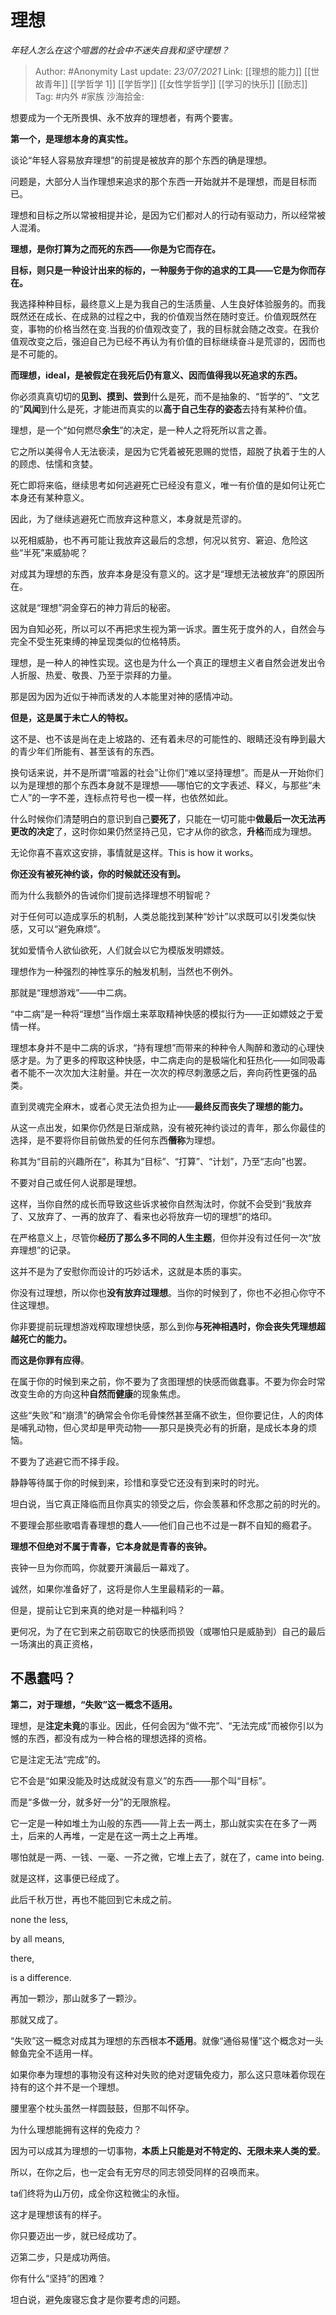 # 理想
*年轻人怎么在这个喧嚣的社会中不迷失自我和坚守理想？*

> Author: #Anonymity
> Last update: *23/07/2021*
> Link: [[理想的能力]] [[世故青年]] [[学哲学 1]] [[学哲学]] [[女性学哲学]] [[学习的快乐]] [[励志]]
> Tag: #内外 #家族
> 沙海拾金:

想要成为一个无所畏惧、永不放弃的理想者，有两个要害。

**第一个，是理想本身的真实性。**

谈论“年轻人容易放弃理想”的前提是被放弃的那个东西的确是理想。

问题是，大部分人当作理想来追求的那个东西一开始就并不是理想，而是目标而已。

理想和目标之所以常被相提并论，是因为它们都对人的行动有驱动力，所以经常被人混淆。

**理想，是你打算为之而死的东西——你是为它而存在。**

**目标，则只是一种设计出来的标的，一种服务于你的追求的工具——它是为你而存在。**

我选择种种目标，最终意义上是为我自己的生活质量、人生良好体验服务的。而我既然还在成长、在成熟的过程之中，我的价值观当然在随时变迁。价值观既然在变，事物的价格当然在变.当我的价值观改变了，我的目标就会随之改变。在我价值观改变之后，强迫自己为已经不再认为有价值的目标继续奋斗是荒谬的，因而也是不可能的。

**而理想，ideal，是被假定在我死后仍有意义、因而值得我以死追求的东西。**

你必须真真切切的**见到、摸到、尝到**什么是死，而不是抽象的、“哲学的”、“文艺的”**风闻**到什么是死，才能进而真实的以**高于自己生存的姿态**去持有某种价值。

理想，是一个“如何燃尽**余生**”的决定，是一种人之将死所以言之善。

它之所以美得令人无法亵渎，是因为它凭着被死恩赐的觉悟，超脱了执着于生的人的顾虑、怯懦和贪婪。

死亡即将来临，继续思考如何逃避死亡已经没有意义，唯一有价值的是如何让死亡本身还有某种意义。

因此，为了继续逃避死亡而放弃这种意义，本身就是荒谬的。

以死相威胁，也不再可能让我放弃这最后的念想，何况以贫穷、窘迫、危险这些“半死”来威胁呢？

对成其为理想的东西，放弃本身是没有意义的。这才是“理想无法被放弃”的原因所在。

这就是“理想”洞金穿石的神力背后的秘密。

因为自知必死，所以可以不再把求生视为第一诉求。置生死于度外的人，自然会与完全不受生死束缚的神呈现类似的位格特质。

理想，是一种人的神性实现。这也是为什么一个真正的理想主义者自然会迸发出令人折服、热爱、敬畏、乃至于崇拜的力量。

那是因为因为近似于神而诱发的人本能里对神的感情冲动。

**但是，这是属于未亡人的特权。**

这不是、也不该是尚在走上坡路的、还有着未尽的可能性的、眼睛还没有睁到最大的青少年们所能有、甚至该有的东西。

换句话来说，并不是所谓“喧嚣的社会”让你们“难以坚持理想”。而是从一开始你们以为是理想的那个东西本身就不是理想——哪怕它的文字表述、释义，与那些“未亡人”的一字不差，连标点符号也一模一样，也依然如此。

什么时候你们清楚明白的意识到自己**要死了**，只能在一切可能中**做最后一次无法再更改的决定**了，这时你如果仍然坚持己见，它才从你的欲念，**升格**而成为理想。

无论你喜不喜欢这安排，事情就是这样。This is how it works。

**你还没有被死神约谈，你的时候就还没有到。**

而为什么我额外的告诫你们提前选择理想不明智呢？

对于任何可以造成享乐的机制，人类总能找到某种“妙计”以求既可以引发类似快感，又可以“避免麻烦”。

犹如爱情令人欲仙欲死，人们就会以它为模版发明嫖妓。

理想作为一种强烈的神性享乐的触发机制，当然也不例外。

那就是“理想游戏”——中二病。

“中二病”是一种将“理想”当作烟土来萃取精神快感的模拟行为——正如嫖妓之于爱情一样。

理想本身并不是中二病的诉求，“持有理想”而带来的种种令人陶醉和激动的心理快感才是。为了更多的榨取这种快感，中二病走向的是极端化和狂热化——如同吸毒者不能不一次次加大注射量。并在一次次的榨尽刺激感之后，奔向药性更强的品类。

直到灵魂完全麻木，或者心灵无法负担为止——**最终反而丧失了理想的能力。**

从这一点出发，如果你仍然是日渐成熟，没有被死神约谈过的青年，那么你最佳的选择，是不要将你目前做热爱的任何东西**僭称**为理想。

称其为“目前的兴趣所在”，称其为“目标”、“打算”、“计划”，乃至“志向”也罢。

不要对自己或任何人说那是理想。

这样，当你自然的成长而导致这些诉求被你自然淘汰时，你就不会受到“我放弃了、又放弃了、一再的放弃了、看来也必将放弃一切的理想”的烙印。

在严格意义上，尽管你**经历了那么多不同的人生主题**，但你并没有过任何一次“放弃理想”的记录。

这并不是为了安慰你而设计的巧妙话术，这就是本质的事实。

你没有过理想，所以你也**没有放弃过理想**。当你的时候到了，你也不必担心你守不住这理想。

你非要提前玩理想游戏榨取理想快感，那么到你**与死神相遇时，你会丧失凭理想超越死亡的能力。**

**而这是你罪有应得**。

在属于你的时候到来之前，你不要为了贪图理想的快感而做蠢事。不要为你会时常改变生命的方向这种**自然而健康**的现象焦虑。

这些“失败”和“崩溃”的确常会令你毛骨悚然甚至痛不欲生，但你要记住，人的肉体是哺乳动物，但心灵却是甲壳动物——那只是换壳必有的折磨，是成长本身的烦恼。

不要为了逃避它而不择手段。

静静等待属于你的时候到来，珍惜和享受它还没有到来时的时光。

坦白说，当它真正降临而且你真实的领受之后，你会羡慕和怀念那之前的时光的。

不要理会那些歌唱青春理想的蠢人——他们自己也不过是一群不自知的瘾君子。

**理想不但绝对不属于青春，它本身就是青春的丧钟。**

丧钟一旦为你而鸣，你就要开演最后一幕戏了。

诚然，如果你准备好了，这将是你人生里最精彩的一幕。

但是，提前让它到来真的绝对是一种福利吗？

更何况，为了在它到来之前窃取它的快感而损毁（或哪怕只是威胁到）自己的最后一场演出的真正资格，

**不愚蠢吗？**
---------

**第二，对于理想，“失败”这一概念不适用。**

理想，是**注定未竟**的事业。因此，任何会因为“做不完”、“无法完成”而被你引以为憾的东西，都没有成为一种合格的理想选择的资格。

它是注定无法“完成”的。

它不会是“如果没能及时达成就没有意义”的东西——那个叫“目标”。

而是“多做一分，就多好一分”的无限旅程。

它一定是一种如堆土为山般的东西——背上去一两土，那山就实实在在多了一两土，后来的人再堆，一定是在这一两土之上再堆。

哪怕就是一两、一钱、一毫、一芥之微，它堆上去了，就在了，came into being.

就是这样，这事便已经成了。

此后千秋万世，再也不能回到它未成之前。

none the less,

by all means,

there,

is a difference.

再加一颗沙，那山就多了一颗沙。

那就又成了。

“失败”这一概念对成其为理想的东西根本**不适用**。就像“通俗易懂”这个概念对一头鲸鱼完全不适用一样。

如果你奉为理想的事物没有这种对失败的绝对逻辑免疫力，那么这只意味着你现在持有的这个并不是一个理想。

腰里塞个枕头虽然一样圆鼓鼓，但那不叫怀孕。

为什么理想能拥有这样的免疫力？

因为可以成其为理想的一切事物，**本质上只能是对不特定的、无限未来人类的爱**。

所以，在你之后，也一定会有无穷尽的同志领受同样的召唤而来。

ta们终将为山万仞，成全你这粒微尘的永恒。

这才是理想该有的样子。

你只要迈出一步，就已经成功了。

迈第二步，只是成功两倍。

你有什么“坚持”的困难？

坦白说，避免废寝忘食才是你要考虑的问题。

